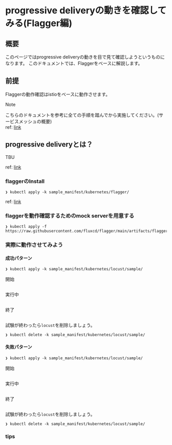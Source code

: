 # progressive deliveryの動きを確認してみる(Flagger編)

## 概要

このページではprogressive deliveryの動きを目で見て確認しようというものになります。
このドキュメントでは、Flaggerをベースに解説します。



## 前提

Flaggerの動作確認はistioをベースに動作させます。

> [!NOTE]
> こちらのドキュメントを参考に全ての手順を踏んでから実施してください。(サービスメッシュの概要)
> <br> ref: [link](../README.md)

## progressive deliveryとは？

TBU

ref: [link](https://docs.flagger.app/usage/deployment-strategies#canary-release)

### flaggerのInstall

```:terminal
❯ kubectl apply -k sample_manifest/kubernetes/flagger/
```

ref: [link](https://docs.flagger.app/usage/deployment-strategies#canary-release)

### flaggerを動作確認するためのmock serverを用意する

```:terminal
❯ kubectl apply -f https://raw.githubusercontent.com/fluxcd/flagger/main/artifacts/flagger/crd.yaml
```

### 実際に動作させてみよう

#### 成功パターン

```:terminal
❯ kubectl apply -k sample_manifest/kubernetes/locust/sample/
```

開始

```:terminal

```

実行中

```:terminal

```

終了

```:terminal

```

試験が終わったら`locust`を削除しましょう。

```:terminal
❯ kubectl delete -k sample_manifest/kubernetes/locust/sample/
```

#### 失敗パターン

```:terminal
❯ kubectl apply -k sample_manifest/kubernetes/locust/sample/
```

開始

```:terminal

```

実行中

```:terminal

```

終了

```:terminal

```

試験が終わったら`locust`を削除しましょう。

```:terminal
❯ kubectl delete -k sample_manifest/kubernetes/locust/sample/
```

### tips

